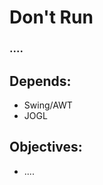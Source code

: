 <!DOCTYPE html>
<html>
	<div>
		<h1>Don't Run</h1>
		<h3>....</h3>
	</div>
	<h2>Depends:</h2>
	<ul>
		<li>Swing/AWT</li>
		<li>JOGL</li>
	</ul>
	<body>
		<h2>Objectives:</h2>
		<ul>
            <li>....</li>
		</ul>
	</body>
</html>
